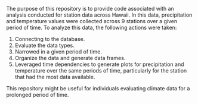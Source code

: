 The purpose of this repository is to provide code associated with an analysis conducted for station data across Hawaii.  In this data, precipitation and temperature values were collected across 9 stations over a given period of time.  To analyze this data, the following actions were taken:

1. Connecting to the database.
2. Evaluate the data types.
3. Narrowed in a given period of time.  
4. Organize the data and generate data frames.
4. Leveraged time dependencies to generate plots for precipitation and temperature over the same periods of time, particularly for the station that had the most data available.  

This repository might be useful for individuals evaluating climate data for a prolonged period of time.  